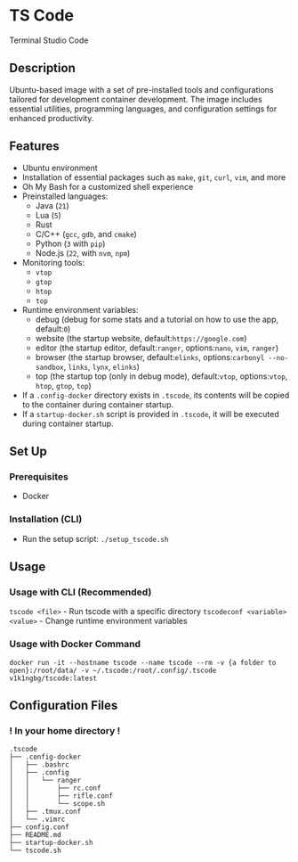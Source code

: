# TS Code

Terminal Studio Code

## Description

Ubuntu-based image with a set of pre-installed tools and configurations tailored for development container development. The image includes essential utilities, programming languages, and configuration settings for enhanced productivity.

## Features

- Ubuntu environment
- Installation of essential packages such as `make`, `git`, `curl`, `vim`, and more
- Oh My Bash for a customized shell experience
- Preinstalled languages: 
    - Java (`21`)
    - Lua (`5`)
    - Rust
    - C/C++ (`gcc`, `gdb`, and `cmake`)
    - Python (`3` with `pip`)
    - Node.js (`22`, with `nvm`, `npm`)
- Monitoring tools:
    - `vtop`
    - `gtop`
    - `htop`
    - `top`
- Runtime environment variables:
    - debug (debug for some stats and a tutorial on how to use the app, default:`0`)
    - website (the startup website, default:`https://google.com`)
    - editor (the startup editor, default:`ranger`, options:`nano`, `vim`, `ranger`)
    - browser (the startup browser, default:`elinks`, options:`carbonyl --no-sandbox`, `links`, `lynx`, `elinks`)
    - top (the startup top (only in debug mode), default:`vtop`, options:`vtop`, `htop`, `gtop`, `top`)
- If a `.config-docker` directory exists in `.tscode`, its contents will be copied to the container during container startup.
- If a `startup-docker.sh` script is provided in `.tscode`, it will be executed during container startup.

## Set Up

### Prerequisites

- Docker

### Installation (CLI)

- Run the setup script: `./setup_tscode.sh`

## Usage

### Usage with CLI (Recommended)

`tscode <file>` - Run tscode with a specific directory
`tscodeconf <variable> <value>` - Change runtime environment variables

### Usage with Docker Command

`docker run -it --hostname tscode --name tscode --rm -v {a folder to open}:/root/data/ -v ~/.tscode:/root/.config/.tscode v1k1ngbg/tscode:latest`

## Configuration Files

### ! In your home directory !

```
.tscode
├── .config-docker
│   ├── .bashrc
│   ├── .config
│   │   └── ranger
│   │       ├── rc.conf
│   │       ├── rifle.conf
│   │       └── scope.sh
│   ├── .tmux.conf
│   └── .vimrc
├── config.conf
├── README.md
├── startup-docker.sh
└── tscode.sh
```
